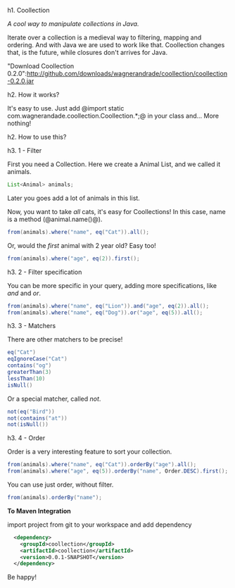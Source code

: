 h1. Coollection

*A cool way to manipulate collections in Java.*

Iterate over a collection is a medieval way to filtering, mapping and ordering. And with Java we are used to work like that. Coollection changes that, is the future, while closures don't arrives for Java.

"Download Coollection 0.2.0":http://github.com/downloads/wagnerandrade/coollection/coollection-0.2.0.jar

h2. How it works?

It's easy to use. Just add @import static com.wagnerandade.coollection.Coollection.*;@ in your class and... More nothing!

h2. How to use this?

h3. 1 - Filter

First you need a Collection. Here we create a Animal List, and we called it animals.

```java
List<Animal> animals;
```

Later you goes add a lot of animals in this list.

Now, you want to take *all* cats, it's easy for Coollections! In this case, name is a method (@animal.name()@).

```java
from(animals).where("name", eq("Cat")).all();
```

Or, would the *first* animal with 2 year old? Easy too!

```java
from(animals).where("age", eq(2)).first();
```

h3. 2 - Filter specification

You can be more specific in your query, adding more specifications, like *and* and *or*.

```java
from(animals).where("name", eq("Lion")).and("age", eq(2)).all();
from(animals).where("name", eq("Dog")).or("age", eq(5)).all();
```

h3. 3 - Matchers

There are other matchers to be precise!

```java
eq("Cat")
eqIgnoreCase("Cat")
contains("og")
greaterThan(3)
lessThan(10)
isNull()
```

Or a special matcher, called *not*.

```java
not(eq("Bird"))
not(contains("at"))
not(isNull())
```

h3. 4 - Order

Order is a very interesting feature to sort your collection.

```java
from(animals).where("name", eq("Cat")).orderBy("age").all();
from(animals).where("age", eq(5)).orderBy("name", Order.DESC).first();
```

You can use just order, without filter.

```java
from(animals).orderBy("name");
```


**To Maven Integration**

import project from git to your workspace and add dependency

```xml
  <dependency>
    <groupId>coollection</groupId>
    <artifactId>coollection</artifactId>
    <version>0.0.1-SNAPSHOT</version>
  </dependency>
```


Be happy!

